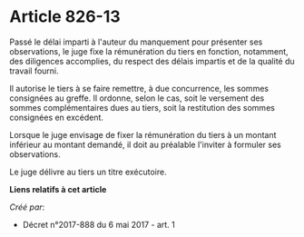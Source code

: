 # Article 826-13

Passé le délai imparti à l'auteur du manquement pour présenter ses observations, le juge fixe la rémunération du tiers en
fonction, notamment, des diligences accomplies, du respect des délais impartis et de la qualité du travail fourni.

Il autorise le tiers à se faire remettre, à due concurrence, les sommes consignées au greffe. Il ordonne, selon le cas, soit
le versement des sommes complémentaires dues au tiers, soit la restitution des sommes consignées en excédent.

Lorsque le juge envisage de fixer la rémunération du tiers à un montant inférieur au montant demandé, il doit au préalable
l'inviter à formuler ses observations.

Le juge délivre au tiers un titre exécutoire.

**Liens relatifs à cet article**

_Créé par_:

  - Décret n°2017-888 du 6 mai 2017 - art. 1
